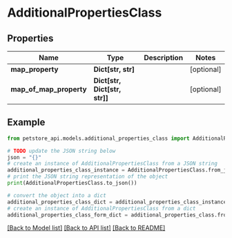 # AdditionalPropertiesClass


## Properties

Name | Type | Description | Notes
------------ | ------------- | ------------- | -------------
**map_property** | **Dict[str, str]** |  | [optional] 
**map_of_map_property** | **Dict[str, Dict[str, str]]** |  | [optional] 

## Example

```python
from petstore_api.models.additional_properties_class import AdditionalPropertiesClass

# TODO update the JSON string below
json = "{}"
# create an instance of AdditionalPropertiesClass from a JSON string
additional_properties_class_instance = AdditionalPropertiesClass.from_json(json)
# print the JSON string representation of the object
print(AdditionalPropertiesClass.to_json())

# convert the object into a dict
additional_properties_class_dict = additional_properties_class_instance.to_dict()
# create an instance of AdditionalPropertiesClass from a dict
additional_properties_class_form_dict = additional_properties_class.from_dict(additional_properties_class_dict)
```
[[Back to Model list]](../README.md#documentation-for-models) [[Back to API list]](../README.md#documentation-for-api-endpoints) [[Back to README]](../README.md)



